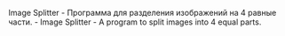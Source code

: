 Image Splitter - Программа для разделения изображений на 4 равные части. - Image Splitter - A program to split images into 4 equal parts.
